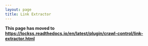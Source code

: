 ```yaml
---
layout: page
title: Link Extractor
---
```


**This page has moved to <https://lockss.readthedocs.io/en/latest/plugin/crawl-control/link-extractor.html>**
